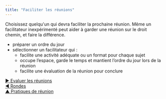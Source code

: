 ```yaml
---
title: "Faciliter les réunions"
---
```



Choisissez quelqu'un qui devra faciliter la prochaine réunion. Même un facilitateur inexpérimenté peut aider à garder une réunion sur le droit chemin, et faire la différence.

- préparer un ordre du jour
- sélectionner un facilitateur qui : 
    - facilite une activité adéquate ou un format pour chaque sujet
    - occupe l’espace, garde le temps et mantient l’ordre du jour lors de la réunion
    - facilite une évaluation de la réunion pour conclure

[&#9654; Evaluer les réunions](evaluate-meetings.html)<br/>[&#9664; Rondes](rounds.html)<br/>[&#9650; Pratiques de réunion](meeting-practices.html)

